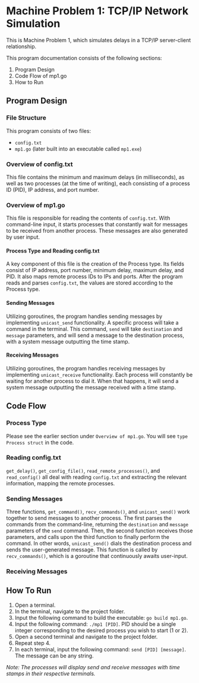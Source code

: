 # Machine Problem 1: TCP/IP Network Simulation
This is Machine Problem 1, which simulates delays in a TCP/IP server-client relationship.
   
This program documentation consists of the following sections:
1. Program Design
2. Code Flow of mp1.go
3. How to Run
  
## Program Design
### File Structure
This program consists of two files: 
- ``config.txt``
- ``mp1.go`` (later built into an executable called ``mp1.exe``)
  
### Overview of config.txt
This file contains the minimum and maximum delays (in milliseconds), as well as two processes (at the time of writing), each consisting of a process ID (PID), IP address, and port number.
  
### Overview of mp1.go
This file is responsible for reading the contents of ``config.txt``. With command-line input, it starts processes that constantly wait for messages to be received from another process. These messages are also generated by user input. 
#### Process Type and Reading config.txt
A key component of this file is the creation of the Process type. Its fields consist of IP address, port number, minimum delay, maximum delay, and PID. It also maps remote process IDs to IPs and ports. After the program reads and parses ``config.txt``, the values are stored according to the Process type.
#### Sending Messages
Utilizing goroutines, the program handles sending messages by implementing ``unicast_send`` functionality. A specific process will take a command in the terminal. This command, ``send`` will take ``destination`` and ``message`` parameters, and will send a message to the destination process, with a system message outputting the time stamp.
  
#### Receiving Messages
Utilizing goroutines, the program handles receiving messages by implementing ``unicast_receive`` functionality. Each process will constantly be waiting for another process to dial it. When that happens, it will send a system message outputting the message received with a time stamp.
  
## Code Flow
### Process Type
Please see the earlier section under ``Overview of mp1.go``. You will see ``type Process struct`` in the code.
### Reading config.txt
``get_delay()``, ``get_config_file()``, ``read_remote_processes()``, and ``read_config()`` all deal with reading ``config.txt`` and extracting the relevant information, mapping the remote processes.
### Sending Messages
Three functions, ``get_command()``, ``recv_commands()``, and ``unicast_send()`` work together to send messages to another process. The first parses the commands from the command-line, returning the ``destination`` and ``message`` parameters of the ``send`` command. Then, the second function receives those parameters, and calls upon the third function to finally perform the command. In other words, ``unicast_send()`` dials the destination process and sends the user-generated message. This function is called by ``recv_commands()``, which is a goroutine that continuously awaits user-input.
### Receiving Messages
  
## How To Run
1. Open a terminal. 
2. In the terminal, navigate to the project folder. 
3. Input the following command to build the executable: ``go build mp1.go``.
4. Input the following command: ``./mp1 [PID]``. PID should be a single integer corresponding to the desired process you wish to start (1 or 2).
5. Open a second terminal and navigate to the project folder.
6. Repeat step 4.
7. In each terminal, input the following command: ``send [PID] [message]``. The message can be any string.  
  
*Note: The processes will display send and receive messages with time stamps in their respective terminals.*
